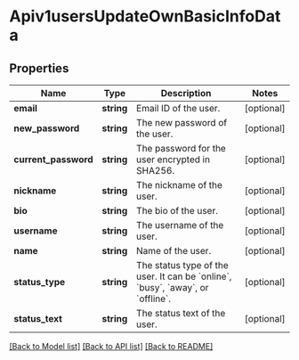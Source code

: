 # Apiv1usersUpdateOwnBasicInfoData

## Properties
Name | Type | Description | Notes
------------ | ------------- | ------------- | -------------
**email** | **string** | Email ID of the user. | [optional] 
**new_password** | **string** | The new password of the user. | [optional] 
**current_password** | **string** | The password for the user encrypted in SHA256. | [optional] 
**nickname** | **string** | The nickname of the user. | [optional] 
**bio** | **string** | The bio of the user. | [optional] 
**username** | **string** | The username of the user. | [optional] 
**name** | **string** | Name of the user. | [optional] 
**status_type** | **string** | The status type of the user. It can be &#x60;online&#x60;, &#x60;busy&#x60;, &#x60;away&#x60;, or &#x60;offline&#x60;. | [optional] 
**status_text** | **string** | The status text of the user. | [optional] 

[[Back to Model list]](../../README.md#documentation-for-models) [[Back to API list]](../../README.md#documentation-for-api-endpoints) [[Back to README]](../../README.md)

